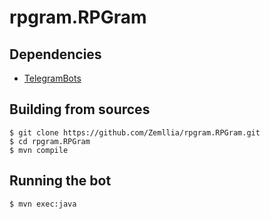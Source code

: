 # rpgram.RPGram

## Dependencies
- [TelegramBots](https://mvnrepository.com/artifact/org.telegram/telegrambots)

## Building from sources
```
$ git clone https://github.com/Zemllia/rpgram.RPGram.git
$ cd rpgram.RPGram
$ mvn compile
```

## Running the bot
```
$ mvn exec:java
```
